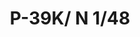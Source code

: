 ---
title: "P-39K/ N  1/48"
price: 2030.00 
desc: "WEEKEND EDITION, P-39K/ N  1/48, razmera: 1/48"
img_path: "/assets/img/84161.jpg"
brand: AMMO
available: true
special_offer: false
new: false
soon: false
cat: "Plasticne-Makete"
subcat: "PM-EDUARD"
subsubcat: ""
sifra: "84161"
---